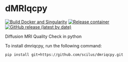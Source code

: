 # dMRIqcpy
[![Build Docker and Singularity](https://github.com/scilus/dmriqcpy/actions/workflows/main.yml/badge.svg)](https://github.com/scilus/dmriqcpy/actions/workflows/main.yml)
[![Release container](https://github.com/scilus/dmriqcpy/actions/workflows/release.yml/badge.svg)](https://github.com/scilus/dmriqcpy/actions/workflows/release.yml)
[![GitHub release (latest by date)](https://img.shields.io/github/v/release/scilus/dmriqcpy)](https://github.com/scilus/dmriqcpy/releases)

Diffusion MRI Quality Check in python

To install dmriqcpy, run the following command: 
```
pip install git+https://github.com/scilus/dmriqcpy.git